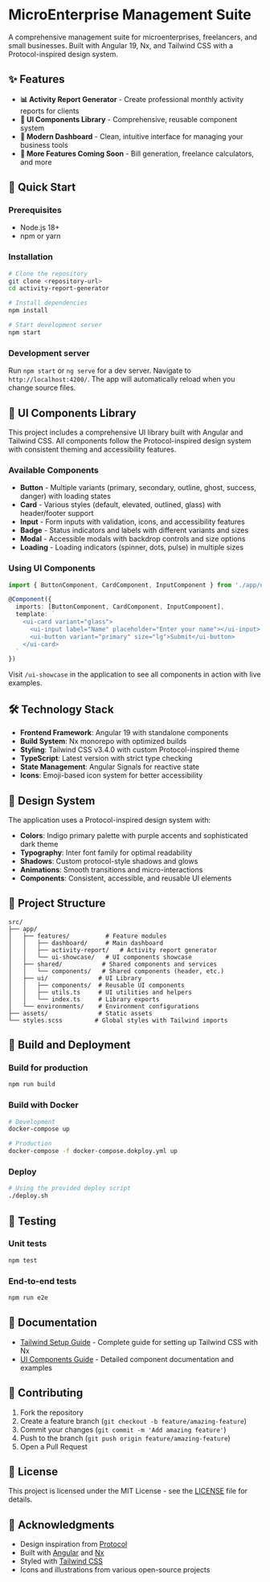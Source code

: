 # MicroEnterprise Management Suite

A comprehensive management suite for microenterprises, freelancers, and small businesses. Built with Angular 19, Nx, and Tailwind CSS with a Protocol-inspired design system.

## ✨ Features

- **📊 Activity Report Generator** - Create professional monthly activity reports for clients
- **🎨 UI Components Library** - Comprehensive, reusable component system
- **💼 Modern Dashboard** - Clean, intuitive interface for managing your business tools
- **🎯 More Features Coming Soon** - Bill generation, freelance calculators, and more

## 🚀 Quick Start

### Prerequisites

- Node.js 18+
- npm or yarn

### Installation

```bash
# Clone the repository
git clone <repository-url>
cd activity-report-generator

# Install dependencies
npm install

# Start development server
npm start
```

### Development server

Run `npm start` or `ng serve` for a dev server. Navigate to `http://localhost:4200/`. The app will automatically reload when you change source files.

## 🎨 UI Components Library

This project includes a comprehensive UI library built with Angular and Tailwind CSS. All components follow the Protocol-inspired design system with consistent theming and accessibility features.

### Available Components

- **Button** - Multiple variants (primary, secondary, outline, ghost, success, danger) with loading states
- **Card** - Various styles (default, elevated, outlined, glass) with header/footer support
- **Input** - Form inputs with validation, icons, and accessibility features
- **Badge** - Status indicators and labels with different variants and sizes
- **Modal** - Accessible modals with backdrop controls and size options
- **Loading** - Loading indicators (spinner, dots, pulse) in multiple sizes

### Using UI Components

```typescript
import { ButtonComponent, CardComponent, InputComponent } from './app/ui';

@Component({
  imports: [ButtonComponent, CardComponent, InputComponent],
  template: `
    <ui-card variant="glass">
      <ui-input label="Name" placeholder="Enter your name"></ui-input>
      <ui-button variant="primary" size="lg">Submit</ui-button>
    </ui-card>
  `
})
```

Visit `/ui-showcase` in the application to see all components in action with live examples.

## 🛠 Technology Stack

- **Frontend Framework**: Angular 19 with standalone components
- **Build System**: Nx monorepo with optimized builds
- **Styling**: Tailwind CSS v3.4.0 with custom Protocol-inspired theme
- **TypeScript**: Latest version with strict type checking
- **State Management**: Angular Signals for reactive state
- **Icons**: Emoji-based icon system for better accessibility

## 🎨 Design System

The application uses a Protocol-inspired design system with:

- **Colors**: Indigo primary palette with purple accents and sophisticated dark theme
- **Typography**: Inter font family for optimal readability
- **Shadows**: Custom protocol-style shadows and glows
- **Animations**: Smooth transitions and micro-interactions
- **Components**: Consistent, accessible, and reusable UI elements

## 📁 Project Structure

```
src/
├── app/
│   ├── features/          # Feature modules
│   │   ├── dashboard/     # Main dashboard
│   │   ├── activity-report/   # Activity report generator
│   │   └── ui-showcase/   # UI components showcase
│   ├── shared/           # Shared components and services
│   │   └── components/   # Shared components (header, etc.)
│   ├── ui/              # UI Library
│   │   ├── components/  # Reusable UI components
│   │   ├── utils.ts     # UI utilities and helpers
│   │   └── index.ts     # Library exports
│   └── environments/    # Environment configurations
├── assets/              # Static assets
└── styles.scss         # Global styles with Tailwind imports
```

## 🔧 Build and Deployment

### Build for production

```bash
npm run build
```

### Build with Docker

```bash
# Development
docker-compose up

# Production
docker-compose -f docker-compose.dokploy.yml up
```

### Deploy

```bash
# Using the provided deploy script
./deploy.sh
```

## 🧪 Testing

### Unit tests

```bash
npm test
```

### End-to-end tests

```bash
npm run e2e
```

## 📖 Documentation

- [Tailwind Setup Guide](./TAILWIND_SETUP_GUIDE.md) - Complete guide for setting up Tailwind CSS with Nx
- [UI Components Guide](./README-TAILWIND.md) - Detailed component documentation and examples

## 🤝 Contributing

1. Fork the repository
2. Create a feature branch (`git checkout -b feature/amazing-feature`)
3. Commit your changes (`git commit -m 'Add amazing feature'`)
4. Push to the branch (`git push origin feature/amazing-feature`)
5. Open a Pull Request

## 📄 License

This project is licensed under the MIT License - see the [LICENSE](LICENSE) file for details.

## 🙏 Acknowledgments

- Design inspiration from [Protocol](https://tailwindcss.com/plus/templates/protocol)
- Built with [Angular](https://angular.io/) and [Nx](https://nx.dev/)
- Styled with [Tailwind CSS](https://tailwindcss.com/)
- Icons and illustrations from various open-source projects
